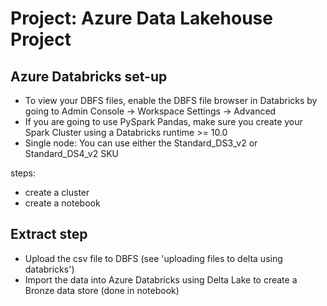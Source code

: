 # Project: Azure Data Lakehouse Project

## Azure Databricks set-up
- To view your DBFS files, enable the DBFS file browser in Databricks by going to Admin Console -> Workspace Settings -> Advanced
- If you are going to use PySpark Pandas, make sure you create your Spark Cluster using a Databricks runtime >= 10.0
- Single node: You can use either the Standard_DS3_v2 or Standard_DS4_v2 SKU

steps:
- create a cluster
- create a notebook


## Extract step
- Upload the csv file to DBFS (see 'uploading files to delta using databricks')
- Import the data into Azure Databricks using Delta Lake to create a Bronze data store (done in notebook)
